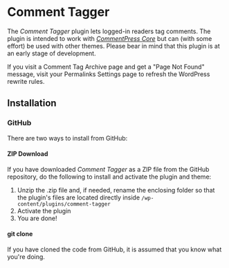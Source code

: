 Comment Tagger
==============

The *Comment Tagger* plugin lets logged-in readers tag comments. The plugin is intended to work with [*CommentPress Core*](https://wordpress.org/plugins/commentpress-core/) but can (with some effort) be used with other themes. Please bear in mind that this plugin is at an early stage of development.

If you visit a Comment Tag Archive page and get a "Page Not Found" message, visit your Permalinks Settings page to refresh the WordPress rewrite rules.

## Installation ##

### GitHub ###

There are two ways to install from GitHub:

#### ZIP Download ####

If you have downloaded *Comment Tagger* as a ZIP file from the GitHub repository, do the following to install and activate the plugin and theme:

1. Unzip the .zip file and, if needed, rename the enclosing folder so that the plugin's files are located directly inside `/wp-content/plugins/comment-tagger`
2. Activate the plugin
3. You are done!

#### git clone ####

If you have cloned the code from GitHub, it is assumed that you know what you're doing.
